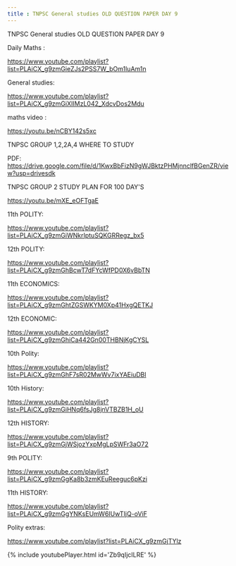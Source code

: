 ```yaml
---
title : TNPSC General studies OLD QUESTION PAPER DAY 9
---
```


TNPSC General studies OLD QUESTION PAPER DAY 9

Daily Maths :

https://www.youtube.com/playlist?list=PLAiCX_g9zmGieZJs2PSS7W_bOm1luAm1n

General studies:

https://www.youtube.com/playlist?list=PLAiCX_g9zmGiXIIMzL042_XdcvDos2Mdu

maths video :

https://youtu.be/nCBY142s5xc

TNPSC GROUP 1,2,2A,4 WHERE TO STUDY
 
PDF:
https://drive.google.com/file/d/1KwxBbFizN9gWJBktzPHMjnnclfBGenZR/view?usp=drivesdk

TNPSC GROUP 2 STUDY PLAN FOR 100 DAY'S

https://youtu.be/mXE_eOFTgaE

11th POLITY:

https://www.youtube.com/playlist?list=PLAiCX_g9zmGiWNkrIptuSQKGRRegz_bx5

12th POLITY:

https://www.youtube.com/playlist?list=PLAiCX_g9zmGhBcwT7dFYcWfPD0X6vBbTN

11th ECONOMICS:

https://www.youtube.com/playlist?list=PLAiCX_g9zmGhtZGSWKYM0Xp41HxgQETKJ

12th ECONOMIC:

https://www.youtube.com/playlist?list=PLAiCX_g9zmGhiCa442Gn00THBNjKgCYSL

10th Polity:

https://www.youtube.com/playlist?list=PLAiCX_g9zmGhF7sR02MwWv7ixYAEiuDBl

10th History:

https://www.youtube.com/playlist?list=PLAiCX_g9zmGiHNq6fsJg8jnVTBZB1H_oU

12th HISTORY:

https://www.youtube.com/playlist?list=PLAiCX_g9zmGjWSjozYxpMgLpSWFr3aO72

9th POLITY:

https://www.youtube.com/playlist?list=PLAiCX_g9zmGgKa8b3zmKEuReeguc6pKzi

11th HISTORY:

https://www.youtube.com/playlist?list=PLAiCX_g9zmGgYNKsEUmW6IUwTIjQ-oViF

Polity extras:

https://www.youtube.com/playlist?list=PLAiCX_g9zmGjTYlz



{% include youtubePlayer.html id='Zb9qIjcILRE' %}
